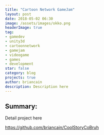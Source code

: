 ```yaml
---
title: "Cartoon Network GameJam"
layout: post
date: 2018-05-02 06:30
image: /assets/images/okko.png
headerImage: true
tag:
- gamedev
- unity3d
- cartoonnetwork
- gamejam
- videogame
- games
- development
star: false
category: blog
projects: true
author: briancain
description: Description here
---
```


## Summary:

Detail project here

https://github.com/briancain/CoolStoryCoBruh
